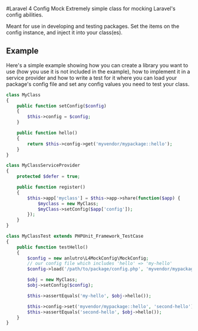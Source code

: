 #Laravel 4 Config Mock
Extremely simple class for mocking Laravel's config abilities.

Meant for use in developing and testing packages. Set the items on the config instance, and inject it into your class(es).

## Example
Here's a simple example showing how you can create a library you want to use (how you use it is not included in the example), how to implement it in a service provider and how to write a test for it where you can load your package's config file and set any config values you need to test your class.

```php
class MyClass
{
	public function setConfig($config)
	{
		$this->config = $config;
	}

	public function hello()
	{
		return $this->config->get('myvendor/mypackage::hello');
	}
}

class MyClassServiceProvider
{
	protected $defer = true;

	public function register()
	{
		$this->app['myclass'] = $this->app->share(function($app) {
			$myclass = new MyClass;
			$myClass->setConfig($app['config']);
		});
	}
}

class MyClassTest extends PHPUnit_Framework_TestCase
{
	public function testHello()
	{
		$config = new anlutro\L4MockConfig\MockConfig;
		// our config file which includes 'hello' => 'my-hello'
		$config->load('/path/to/package/config.php', 'myvendor/mypackage');

		$obj = new MyClass;
		$obj->setConfig($config);

		$this->assertEquals('my-hello', $obj->hello());

		$this->config->set('myvendor/mypackage::hello', 'second-hello');
		$this->assertEquals('second-hello', $obj->hello());
	}
}
```